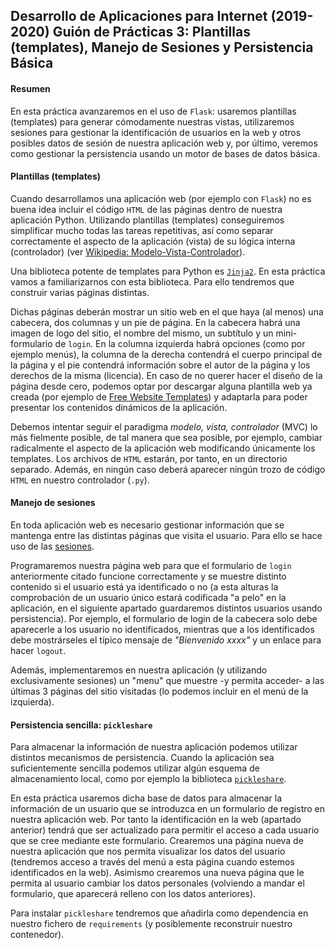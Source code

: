 Desarrollo de Aplicaciones para Internet (2019-2020)
 Guión de Prácticas 3: Plantillas (templates), Manejo de Sesiones y Persistencia Básica
---------------------------------------------------------------------------------------

#### Resumen

En esta práctica avanzaremos en el uso de `Flask`: usaremos plantillas (templates) para generar cómodamente nuestras vistas, utilizaremos sesiones para gestionar la identificación de usuarios en la web y otros posibles datos de sesión de nuestra aplicación web y, por último, veremos como gestionar la persistencia usando un motor de bases de datos básica.

#### Plantillas (templates)

Cuando desarrollamos una aplicación web (por ejemplo con `Flask`) no es buena idea incluir el código `HTML` de las páginas dentro de nuestra aplicación Python. Utilizando plantillas (templates) conseguiremos simplificar mucho todas las tareas repetitivas, así como separar correctamente el aspecto de la aplicación (vista) de su lógica interna (controlador) (ver [Wikipedia: Modelo-Vista-Controlador](http://es.wikipedia.org/wiki/Modelo_Vista_Controlador)).

Una biblioteca potente de templates para Python es [`Jinja2`](https://palletsprojects.com/p/jinja/). En esta práctica vamos a familiarizarnos con esta biblioteca. Para ello tendremos que construir varias páginas distintas.

Dichas páginas deberán mostrar un sitio web en el que haya (al menos) una cabecera, dos columnas y un pie de página. En la cabecera habrá una imagen de logo del sitio, el nombre del mismo, un subtítulo y un mini-formulario de `login`. En la columna izquierda habrá opciones (como por ejemplo menús), la columna de la derecha contendrá el cuerpo principal de la página y el pie contendrá información sobre el autor de la página y los derechos de la misma (licencia). En caso de no querer hacer el diseño de la página desde cero, podemos optar por descargar alguna plantilla web ya creada (por ejemplo de [Free Website Templates](http://www.freewebsitetemplates.com/)) y adaptarla para poder presentar los contenidos dinámicos de la aplicación.

Debemos intentar seguir el paradigma *modelo, vista, controlador* (MVC) lo más fielmente posible, de tal manera que sea posible, por ejemplo, cambiar radicalmente el aspecto de la aplicación web modificando únicamente los templates. Los archivos de `HTML` estarán, por tanto, en un directorio separado. Además, en ningún caso deberá aparecer ningún trozo de código `HTML` en nuestro controlador (`.py`).

#### Manejo de sesiones

En toda aplicación web es necesario gestionar información que se mantenga entre las distintas páginas que visita el usuario. Para ello se hace uso de las [sesiones](https://elpuig.xeill.net/Members/vcarceler/asix-m09/uf1/nf2/a5).

Programaremos nuestra página web para que el formulario de `login` anteriormente citado funcione correctamente y se muestre distinto contenido si el usuario está ya identificado o no (a esta alturas la comprobación de un usuario único estará codificada "a pelo" en la aplicación, en el siguiente apartado guardaremos distintos usuarios usando persistencia). Por ejemplo, el formulario de login de la cabecera solo debe aparecerle a los usuario no identificados, mientras que a los identificados debe mostrárseles el típico mensaje de *"Bienvenido xxxx"* y un enlace para hacer `logout`.

Además, implementaremos en nuestra aplicación (y utilizando exclusivamente sesiones) un "menu" que muestre -y permita acceder- a las últimas 3 páginas del sitio visitadas (lo podemos incluir en el menú de la izquierda).

#### Persistencia sencilla: `pickleshare`

Para almacenar la información de nuestra aplicación podemos utilizar distintos mecanismos de persistencia. Cuando la aplicación sea suficientemente sencilla podemos utilizar algún esquema de almacenamiento local, como por ejemplo la biblioteca [`pickleshare`](https://pypi.org/project/pickleshare/).

En esta práctica usaremos dicha base de datos para almacenar la información de un usuario que se introduzca en un formulario de registro en nuestra aplicación web. Por tanto la identificación en la web (apartado anterior) tendrá que ser actualizado para permitir el acceso a cada usuario que se cree mediante este formulario. Crearemos una página nueva de nuestra aplicación que nos permita visualizar los datos del usuario (tendremos acceso a través del menú a esta página cuando estemos identificados en la web). Asimismo crearemos una nueva página que le permita al usuario cambiar los datos personales (volviendo a mandar el formulario, que aparecerá relleno con los datos anteriores).

Para instalar `pickleshare` tendremos que añadirla como dependencia en nuestro fichero de `requirements` (y posiblemente reconstruir nuestro contenedor).


